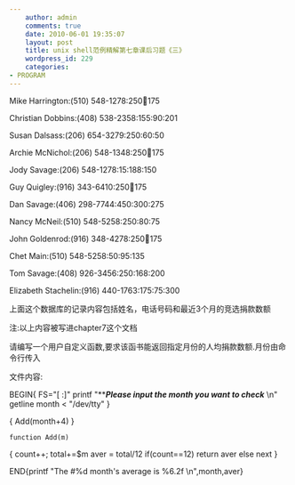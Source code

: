```yaml
---
    author: admin
    comments: true
    date: 2010-06-01 19:35:07
    layout: post
    title: unix shell范例精解第七章课后习题《三》
    wordpress_id: 229
    categories:
- PROGRAM
---
```


Mike Harrington:(510) 548-1278:250:100:175

Christian Dobbins:(408) 538-2358:155:90:201

Susan Dalsass:(206) 654-3279:250:60:50

Archie McNichol:(206) 548-1348:250:100:175

Jody Savage:(206) 548-1278:15:188:150

Guy Quigley:(916) 343-6410:250:100:175

Dan Savage:(406) 298-7744:450:300:275

Nancy McNeil:(510) 548-5258:250:80:75

John Goldenrod:(916) 348-4278:250:100:175

Chet Main:(510) 548-5258:50:95:135

Tom Savage:(408) 926-3456:250:168:200

Elizabeth Stachelin:(916) 440-1763:175:75:300

上面这个数据库的记录内容包括姓名，电话号码和最近3个月的竞选捐款数额

注:以上内容被写进chapter7这个文档

请编写一个用户自定义函数,要求该函书能返回指定月份的人均捐款数额.月份由命令行传入

文件内容:

BEGIN{
FS="[ :]"
    printf "*******Please input the month you want to check***** \n"
    getline month < "/dev/tty"
}

{
Add(month+4)
}

    function Add(m)
{
    count++;
    total+=$m
    aver = total/12
    if(count==12) return aver
    else next
}

END{printf "The #%d month's average is %6.2f \n",month,aver}

